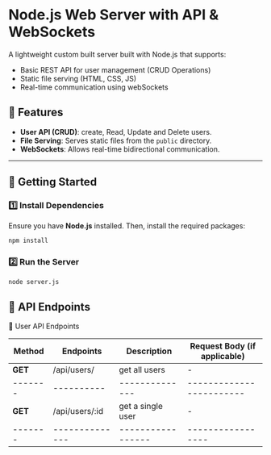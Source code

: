# Node.js Web Server with API & WebSockets

A lightweight custom built server built with Node.js that supports:
- Basic REST API for user management (CRUD Operations)
- Static file serving (HTML, CSS, JS)
- Real-time communication using webSockets

##  📌 Features
- **User API (CRUD)**: create, Read, Update and Delete users. 
- **File Serving**: Serves static files from the `public` directory.
- **WebSockets**: Allows real-time bidirectional communication.

---

## 🚀 Getting Started

### 1️⃣ Install Dependencies
Ensure you have **Node.js** installed. Then, install the required packages:

```sh
npm install

```

### 2️⃣ Run the Server
```sh
node server.js
```


## 🔗 API Endpoints
📌 User API Endpoints

| Method  | Endpoints | Description | Request Body (if applicable) |
|-------  | --------- | ----------- | ---------------------------- |
| **GET** | /api/users/ | get all users | -                        |
| ------- | ---------- | -------------- | ------------------------ |
| **GET** | /api/users/:id | get a single user | -                 |
| ------- | -------------- | ----------------- | ----------------- |


